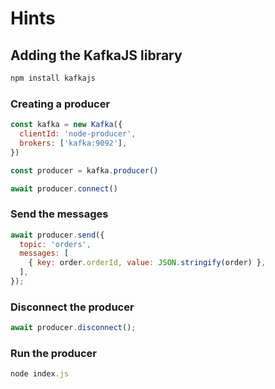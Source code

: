 # Hints

## Adding the KafkaJS library

```sh
npm install kafkajs
```

### Creating a producer

```js
const kafka = new Kafka({
  clientId: 'node-producer',
  brokers: ['kafka:9092'],
})

const producer = kafka.producer()

await producer.connect()
```

### Send the messages

```js
await producer.send({
  topic: 'orders',
  messages: [
    { key: order.orderId, value: JSON.stringify(order) },
  ],
});
```

### Disconnect the producer

```js
await producer.disconnect();
```

### Run the producer

```js
node index.js
```